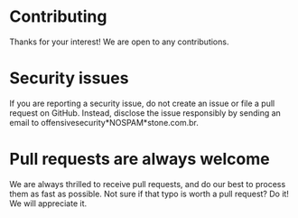 # Contributing

Thanks for your interest! We are open to any contributions.

# Security issues

If you are reporting a security issue, do not create an issue or file a pull request on GitHub. Instead, disclose the issue responsibly by sending an email to offensivesecurity\*NOSPAM\*stone.com.br.

# Pull requests are always welcome

We are always thrilled to receive pull requests, and do our best to process them as fast as possible. Not sure if that typo is worth a pull request? Do it! We will appreciate it.